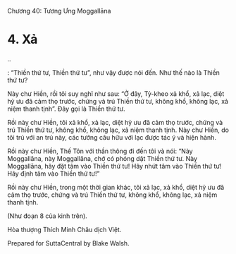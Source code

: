  

Chương 40: Tương Ưng Moggallāna

# 4\. Xả

..

: “Thiền thứ tư, Thiền thứ tư”, như vậy được nói đến. Như thế nào là Thiền thứ tư?

Này chư Hiền, rồi tôi suy nghĩ như sau: “Ở đây, Tỷ-kheo xả khổ, xả lạc, diệt hỷ ưu đã cảm thọ trước, chứng và trú Thiền thứ tư, không khổ, không lạc, xả niệm thanh tịnh”. Ðây gọi là Thiền thứ tư.

Rồi này chư Hiền, tôi xả khổ, xả lạc, diệt hỷ ưu đã cảm thọ trước, chứng và trú Thiền thứ tư, không khổ, không lạc, xả niệm thanh tịnh. Này chư Hiền, do tôi trú với an trú này, các tưởng câu hữu với lạc được tác ý và hiện hành.

Rồi này chư Hiền, Thế Tôn với thần thông đi đến tôi và nói: “Này Moggallāna, này Moggallāna, chớ có phóng dật Thiền thứ tư. Này Moggallāna, hãy đặt tâm vào Thiền thứ tư! Hãy nhứt tâm vào Thiền thứ tư! Hãy định tâm vào Thiền thứ tư!”

Rồi này chư Hiền, trong một thời gian khác, tôi xả lạc, xả khổ, diệt hỷ ưu đã cảm thọ trước, chứng và trú Thiền thứ tư, không khổ, không lạc, xả niệm thanh tịnh.

(Như đoạn 8 của kinh trên).

Hòa thượng Thích Minh Châu dịch Việt.

Prepared for SuttaCentral by Blake Walsh.